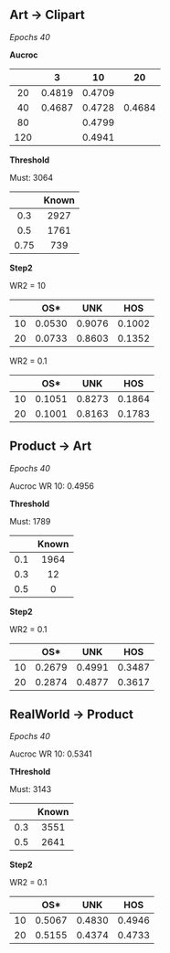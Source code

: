 ## Art -> Clipart

_Epochs 40_

**Aucroc**

|     |   3    |   10   |   20   |
| :-: | :----: | :----: | :----: |
| 20  | 0.4819 | 0.4709 |        |
| 40  | 0.4687 | 0.4728 | 0.4684 |
| 80  |        | 0.4799 |        |
| 120 |        | 0.4941 |        |

**Threshold**

Must: 3064

|      | Known |
| :--: | :---: |
| 0.3  | 2927  |
| 0.5  | 1761  |
| 0.75 |  739  |

**Step2**

WR2 = 10

|     |  OS\*  |  UNK   |  HOS   |
| :-: | :----: | :----: | :----: |
| 10  | 0.0530 | 0.9076 | 0.1002 |
| 20  | 0.0733 | 0.8603 | 0.1352 |

WR2 = 0.1

|     |  OS\*  |  UNK   |  HOS   |
| :-: | :----: | :----: | :----: |
| 10  | 0.1051 | 0.8273 | 0.1864 |
| 20  | 0.1001 | 0.8163 | 0.1783 |

## Product -> Art

_Epochs 40_

Aucroc WR 10: 0.4956

**Threshold**

Must: 1789

|     | Known |
| :-: | :---: |
| 0.1 | 1964  |
| 0.3 |  12   |
| 0.5 |   0   |

**Step2**

WR2 = 0.1

|     |  OS\*  |  UNK   |  HOS   |
| :-: | :----: | :----: | :----: |
| 10  | 0.2679 | 0.4991 | 0.3487 |
| 20  | 0.2874 | 0.4877 | 0.3617 |

## RealWorld -> Product

_Epochs 40_

Aucroc WR 10: 0.5341

**THreshold**

Must: 3143

|     | Known |
| :-: | :---: |
| 0.3 | 3551  |
| 0.5 | 2641  |

**Step2**

WR2 = 0.1

|     |  OS\*  |  UNK   |  HOS   |
| :-: | :----: | :----: | :----: |
| 10  | 0.5067 | 0.4830 | 0.4946 |
| 20  | 0.5155 | 0.4374 | 0.4733 |
